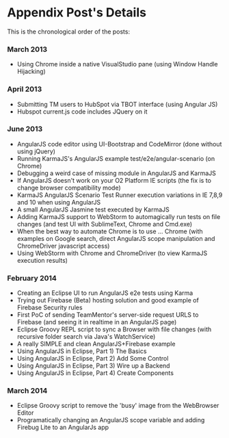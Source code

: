 # Appendix Post's Details

This is the chronological order of the posts:

### March 2013

* Using Chrome inside a native VisualStudio pane (using Window Handle Hijacking) 

### April 2013

* Submitting TM users to HubSpot via TBOT interface (using Angular JS) 
* Hubspot current.js code includes JQuery on it 

### June 2013

* AngularJS code editor using UI-Bootstrap and CodeMirror (done without using jQuery) 
* Running KarmaJS's AngularJS example test/e2e/angular-scenario (on Chrome) 
* Debugging a weird case of missing module in AngularJS and KarmaJS 
* If AngularJS doesn't work on your O2 Platform IE scripts (the fix is to change browser compatibility mode) 
* KarmaJS AngularJS Scenario Test Runner execution variations in IE 7,8,9 and 10 when using AngularJS 
* A small AngularJS Jasmine test executed by KarmaJS
* Adding KarmaJS support to WebStorm to automagically run tests on file changes (and test UI with SublimeText, Chrome and Cmd.exe) 
* When the best way to automate Chrome is to use ... Chrome (with examples on Google search, direct AngularJS scope manipulation and ChromeDriver javascript access) 
* Using WebStorm with Chrome and ChromeDriver (to view KarmaJS execution results) 

### February 2014

* Creating an Eclipse UI to run AngularJS e2e tests using Karma 
* Trying out Firebase (Beta) hosting solution and good example of Firebase Security rules 
* First PoC of sending TeamMentor's server-side request URLS to Firebase (and seeing it in realtime in an AngularJS page) 
* Eclipse Groovy REPL script to sync a Browser with file changes (with recursive folder search via Java's WatchService) 
* A really SIMPLE and clean AngularJS+Firebase example
* Using AngularJS in Eclipse, Part 1) The Basics 
* Using AngularJS in Eclipse, Part 2) Add Some Control 
* Using AngularJS in Eclipse, Part 3) Wire up a Backend 
* Using AngularJS in Eclipse, Part 4) Create Components 

### March 2014

* Eclipse Groovy script to remove the 'busy' image from the WebBrowser Editor 
* Programatically changing an AngularJS scope variable and adding Firebug Lite to an AngularJs app